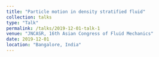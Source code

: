 ```yaml
---
title: "Particle motion in density stratified fluid"
collection: talks
type: "Talk"
permalink: /talks/2019-12-01-talk-1
venue: "JNCASR, 16th Asian Congress of Fluid Mechanics"
date: 2019-12-01
location: "Bangalore, India"
---
```

